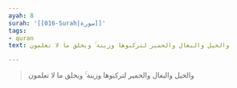 ```yaml
---
ayah: 8
surah: '[[016-Surah|سورة]]'
tags:
- quran
text: والخيل والبغال والحمير لتركبوها وزينة ۚ ويخلق ما لا تعلمون

---
```

> والخيل والبغال والحمير لتركبوها وزينة ۚ ويخلق ما لا تعلمون
